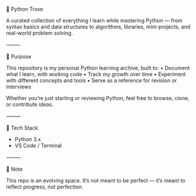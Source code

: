 🐍 Python Trove

A curated collection of everything I learn while mastering Python — from syntax basics and data structures to algorithms, libraries, mini-projects, and real-world problem solving.

⸻

📌 Purpose

This repository is my personal Python learning archive, built to:
	•	Document what I learn, with working code
	•	Track my growth over time
	•	Experiment with different concepts and tools
	•	Serve as a reference for revision or interviews

Whether you’re just starting or reviewing Python, feel free to browse, clone, or contribute ideas.

⸻

🚀 Tech Stack 

- Python 3.x
- VS Code / Terminal

⸻

🧠 Note

This repo is an evolving space. It’s not meant to be perfect — it’s meant to reflect progress, not perfection.
